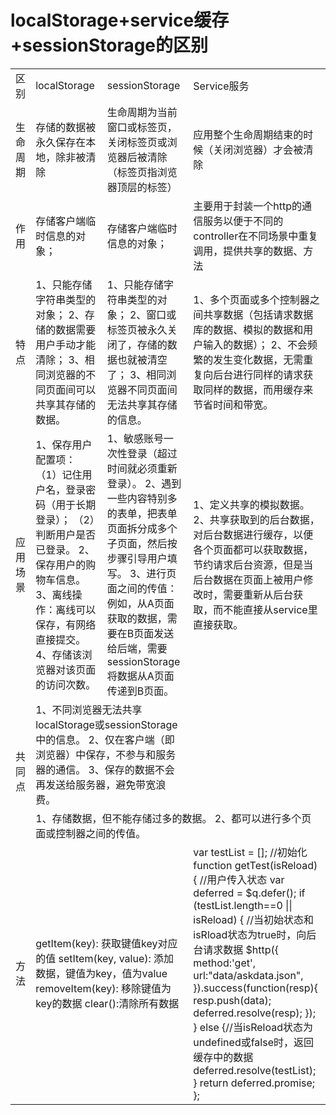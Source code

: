 # localStorage+service缓存+sessionStorage的区别
<table>
   <tr>
      <td>区别</td>
      <td>localStorage</td>
      <td>sessionStorage</td>
      <td>Service服务</td>
   </tr>
   <tr>
      <td>生命周期</td>
      <td>存储的数据被永久保存在本地，除非被清除</td>
      <td>生命周期为当前窗口或标签页，关闭标签页或浏览器后被清除（标签页指浏览器顶层的标签）</td>
      <td>应用整个生命周期结束的时候（关闭浏览器）才会被清除</td>
   </tr>
   <tr>
      <td>作用</td>
      <td>存储客户端临时信息的对象；</td>
      <td>存储客户端临时信息的对象；</td>
      <td>主要用于封装一个http的通信服务以便于不同的controller在不同场景中重复调用，提供共享的数据、方法</td>
   </tr>
   <tr>
      <td>特点</td>
      <td>
        1、只能存储字符串类型的对象；
        2、存储的数据需要用户手动才能清除；
        3、相同浏览器的不同页面间可以共享其存储的数据。
      </td>
      <td>
        1、只能存储字符串类型的对象；
        2、窗口或标签页被永久关闭了，存储的数据也就被清空了；
        3、相同浏览器不同页面间无法共享其存储的信息。
      </td>
      <td>
        1、多个页面或多个控制器之间共享数据（包括请求数据库的数据、模拟的数据和用户输入的数据）；
        2、不会频繁的发生变化数据，无需重复向后台进行同样的请求获取同样的数据，而用缓存来节省时间和带宽。
      </td>
   </tr>
   <tr>
      <td>应用场景</td>
      <td>
        1、保存用户配置项：
        （1）记住用户名，登录密码（用于长期登录）；
        （2）判断用户是否已登录。
        2、保存用户的购物车信息。
        3、离线操作：离线可以保存，有网络直接提交。
        4、存储该浏览器对该页面的访问次数。
      </td>
      <td>
        1、敏感账号一次性登录（超过时间就必须重新登录）。
        2、遇到一些内容特别多的表单，把表单页面拆分成多个子页面，然后按步骤引导用户填写。
        3、进行页面之间的传值：例如，从A页面获取的数据，需要在B页面发送给后端，需要sessionStorage将数据从A页面传递到B页面。
      </td>
      <td>
        1、定义共享的模拟数据。
        2、共享获取到的后台数据，对后台数据进行缓存，以便各个页面都可以获取数据，节约请求后台资源，但是当后台数据在页面上被用户修改时，需要重新从后台获取，而不能直接从service里直接获取。
      </td>
   </tr>
   <tr>
      <td rowspan="2">共同点</td>
      <td colspan="2">
        1、不同浏览器无法共享localStorage或sessionStorage中的信息。
        2、仅在客户端（即浏览器）中保存，不参与和服务器的通信。
        3、保存的数据不会再发送给服务器，避免带宽浪费。
      </td>
      <td></td>
   </tr>
   <tr>
      <td colspan="3">
      1、存储数据，但不能存储过多的数据。
      2、都可以进行多个页面或控制器之间的传值。
      </td>
   </tr>
   <tr>
      <td>方法</td>
      <td colspan="2">
        getItem(key): 获取键值key对应的值
        setItem(key, value): 添加数据，键值为key，值为value
        removeItem(key): 移除键值为key的数据
        clear():清除所有数据
      </td>
      <td>
        var testList = [];   //初始化
        function getTest(isReload) { //用户传入状态
            var deferred = $q.defer();
            if (testList.length==0 || isReload) { //当初始状态和isRload状态为true时，向后台请求数据
                $http({
                    method:'get',
                    url:"data/askdata.json",
                }).success(function(resp){
                    resp.push(data);
                    deferred.resolve(resp);
                });
            } else {//当isReload状态为undefined或false时，返回缓存中的数据
                deferred.resolve(testList);
            }
                return deferred.promise;
        };
      </td>
   </tr>
   
</table>







